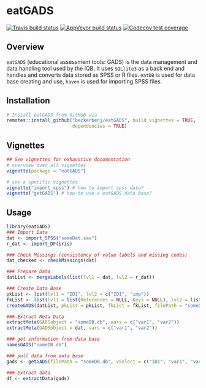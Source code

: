 # eatGADS

<!-- badges: start -->
[![Travis build status](https://travis-ci.org/beckerbenj/eatGADS.svg?branch=master)](https://travis-ci.org/beckerbenj/eatGADS)
[![AppVeyor build status](https://ci.appveyor.com/api/projects/status/github/beckerbenj/eatGADS?branch=master&svg=true)](https://ci.appveyor.com/project/beckerbenj/eatGADS)
[![Codecov test coverage](https://codecov.io/gh/beckerbenj/eatGADS/branch/master/graph/badge.svg)](https://codecov.io/gh/beckerbenj/eatGADS?branch=master)
<!-- badges: end -->

## Overview

`eatGADS` (educational assessment tools: GADS) is the data management and data handling tool used by the IQB. It uses `SQLlite3` as a back end and handles and converts data stored as SPSS or R files. `eatDB` is used for data base creating and use, `haven` is used for importing SPSS files.

## Installation

```R
# Install eatGADS from GitHub via
remotes::install_github("beckerbenj/eatGADS", build_vignettes = TRUE,
                        dependencies = TRUE)
```

## Vignettes

```R
## See vignettes for exhaustive documentation
# overview over all vignettes
vignette(package = "eatGADS")

# see a specific vignettes
vignette("import_spss") # how to import spss data?
vignette("getGADS") # how to use a eatGADS data base?
```

## Usage

```R
library(eatGADS)
### Import Data
dat <- import_SPSS("someDat.sav")
r_dat <- import_DF(iris)

### Check Missings (consistency of value labels and missing codes)
dat_checked <- checkMissings(dat)

### Prepare Data
datList <- mergeLabels(list(lvl1 = dat, lvl2 = r_dat))

### Create Data Base
pkList <- list(lvl1 = "ID1", lvl2 = c("ID1", "imp"))
fkList <- list(lvl1 = list(References = NULL, Keys = NULL), lvl2 = list(References = "lvl1", Keys = "ID1"))
createGADS(datList, pkList = pkList, fkList = fkList, filePath = "someDB.db")

### Extract Meta Data
extractMeta(GADSobject = "someDB.db", vars = c("var1", "var2"))
extractMeta(GADSobject = dat, vars = c("var1", "var2"))

### get information from data base
namesGADS("someDB.db")

### pull data from data base
gads <- getGADS(filePath = "someDB.db", vSelect = c("ID1", "var1", "var2"))

### Extract data
df <- extractData(gads)
```
